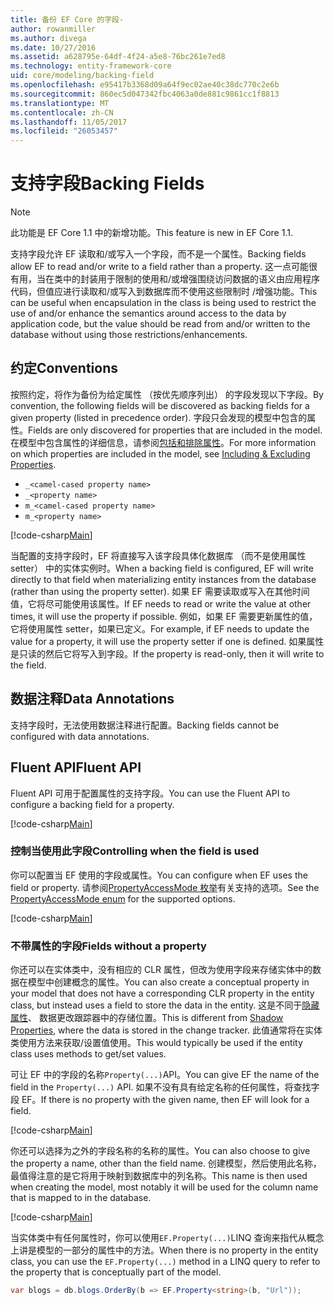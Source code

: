 ```yaml
---
title: 备份 EF Core 的字段-
author: rowanmiller
ms.author: divega
ms.date: 10/27/2016
ms.assetid: a628795e-64df-4f24-a5e8-76bc261e7ed8
ms.technology: entity-framework-core
uid: core/modeling/backing-field
ms.openlocfilehash: e95417b3368d09a64f9ec02ae40c38dc770c2e6b
ms.sourcegitcommit: 860ec5d047342fbc4063a0de881c9861cc1f8813
ms.translationtype: MT
ms.contentlocale: zh-CN
ms.lasthandoff: 11/05/2017
ms.locfileid: "26053457"
---
```

# <a name="backing-fields"></a><span data-ttu-id="16364-102">支持字段</span><span class="sxs-lookup"><span data-stu-id="16364-102">Backing Fields</span></span>

> [!NOTE]  
> <span data-ttu-id="16364-103">此功能是 EF Core 1.1 中的新增功能。</span><span class="sxs-lookup"><span data-stu-id="16364-103">This feature is new in EF Core 1.1.</span></span>

<span data-ttu-id="16364-104">支持字段允许 EF 读取和/或写入一个字段，而不是一个属性。</span><span class="sxs-lookup"><span data-stu-id="16364-104">Backing fields allow EF to read and/or write to a field rather than a property.</span></span> <span data-ttu-id="16364-105">这一点可能很有用，当在类中的封装用于限制的使用和/或增强围绕访问数据的语义由应用程序代码，但值应进行读取和/或写入到数据库而不使用这些限制时 /增强功能。</span><span class="sxs-lookup"><span data-stu-id="16364-105">This can be useful when encapsulation in the class is being used to restrict the use of and/or enhance the semantics around access to the data by application code, but the value should be read from and/or written to the database without using those restrictions/enhancements.</span></span>

## <a name="conventions"></a><span data-ttu-id="16364-106">约定</span><span class="sxs-lookup"><span data-stu-id="16364-106">Conventions</span></span>

<span data-ttu-id="16364-107">按照约定，将作为备份为给定属性 （按优先顺序列出） 的字段发现以下字段。</span><span class="sxs-lookup"><span data-stu-id="16364-107">By convention, the following fields will be discovered as backing fields for a given property (listed in precedence order).</span></span> <span data-ttu-id="16364-108">字段只会发现的模型中包含的属性。</span><span class="sxs-lookup"><span data-stu-id="16364-108">Fields are only discovered for properties that are included in the model.</span></span> <span data-ttu-id="16364-109">在模型中包含属性的详细信息，请参阅[包括和排除属性](included-properties.md)。</span><span class="sxs-lookup"><span data-stu-id="16364-109">For more information on which properties are included in the model, see [Including & Excluding Properties](included-properties.md).</span></span>

* `_<camel-cased property name>`
* `_<property name>`
* `m_<camel-cased property name>`
* `m_<property name>`

[!code-csharp[Main](../../../samples/core/Modeling/Conventions/Samples/BackingField.cs#Sample)]

<span data-ttu-id="16364-110">当配置的支持字段时，EF 将直接写入该字段具体化数据库 （而不是使用属性 setter） 中的实体实例时。</span><span class="sxs-lookup"><span data-stu-id="16364-110">When a backing field is configured, EF will write directly to that field when materializing entity instances from the database (rather than using the property setter).</span></span> <span data-ttu-id="16364-111">如果 EF 需要读取或写入在其他时间值，它将尽可能使用该属性。</span><span class="sxs-lookup"><span data-stu-id="16364-111">If EF needs to read or write the value at other times, it will use the property if possible.</span></span> <span data-ttu-id="16364-112">例如，如果 EF 需要更新属性的值，它将使用属性 setter，如果已定义。</span><span class="sxs-lookup"><span data-stu-id="16364-112">For example, if EF needs to update the value for a property, it will use the property setter if one is defined.</span></span> <span data-ttu-id="16364-113">如果属性是只读的然后它将写入到字段。</span><span class="sxs-lookup"><span data-stu-id="16364-113">If the property is read-only, then it will write to the field.</span></span>

## <a name="data-annotations"></a><span data-ttu-id="16364-114">数据注释</span><span class="sxs-lookup"><span data-stu-id="16364-114">Data Annotations</span></span>

<span data-ttu-id="16364-115">支持字段时，无法使用数据注释进行配置。</span><span class="sxs-lookup"><span data-stu-id="16364-115">Backing fields cannot be configured with data annotations.</span></span>

## <a name="fluent-api"></a><span data-ttu-id="16364-116">Fluent API</span><span class="sxs-lookup"><span data-stu-id="16364-116">Fluent API</span></span>

<span data-ttu-id="16364-117">Fluent API 可用于配置属性的支持字段。</span><span class="sxs-lookup"><span data-stu-id="16364-117">You can use the Fluent API to configure a backing field for a property.</span></span>

[!code-csharp[Main](../../../samples/core/Modeling/FluentAPI/Samples/BackingField.cs#Sample)]

### <a name="controlling-when-the-field-is-used"></a><span data-ttu-id="16364-118">控制当使用此字段</span><span class="sxs-lookup"><span data-stu-id="16364-118">Controlling when the field is used</span></span>

<span data-ttu-id="16364-119">你可以配置当 EF 使用的字段或属性。</span><span class="sxs-lookup"><span data-stu-id="16364-119">You can configure when EF uses the field or property.</span></span> <span data-ttu-id="16364-120">请参阅[PropertyAccessMode 枚举](https://docs.microsoft.com/dotnet/api/microsoft.entityframeworkcore.propertyaccessmode)有关支持的选项。</span><span class="sxs-lookup"><span data-stu-id="16364-120">See the [PropertyAccessMode enum](https://docs.microsoft.com/dotnet/api/microsoft.entityframeworkcore.propertyaccessmode) for the supported options.</span></span>

[!code-csharp[Main](../../../samples/core/Modeling/FluentAPI/Samples/BackingFieldAccessMode.cs#Sample)]

### <a name="fields-without-a-property"></a><span data-ttu-id="16364-121">不带属性的字段</span><span class="sxs-lookup"><span data-stu-id="16364-121">Fields without a property</span></span>

<span data-ttu-id="16364-122">你还可以在实体类中，没有相应的 CLR 属性，但改为使用字段来存储实体中的数据在模型中创建概念的属性。</span><span class="sxs-lookup"><span data-stu-id="16364-122">You can also create a conceptual property in your model that does not have a corresponding CLR property in the entity class, but instead uses a field to store the data in the entity.</span></span> <span data-ttu-id="16364-123">这是不同于[隐藏属性](shadow-properties.md)、 数据更改跟踪器中的存储位置。</span><span class="sxs-lookup"><span data-stu-id="16364-123">This is different from [Shadow Properties](shadow-properties.md), where the data is stored in the change tracker.</span></span> <span data-ttu-id="16364-124">此值通常将在实体类使用方法来获取/设置值使用。</span><span class="sxs-lookup"><span data-stu-id="16364-124">This would typically be used if the entity class uses methods to get/set values.</span></span>

<span data-ttu-id="16364-125">可让 EF 中的字段的名称`Property(...)`API。</span><span class="sxs-lookup"><span data-stu-id="16364-125">You can give EF the name of the field in the `Property(...)` API.</span></span> <span data-ttu-id="16364-126">如果不没有具有给定名称的任何属性，将查找字段 EF。</span><span class="sxs-lookup"><span data-stu-id="16364-126">If there is no property with the given name, then EF will look for a field.</span></span>

[!code-csharp[Main](../../../samples/core/Modeling/FluentAPI/Samples/BackingFieldNoProperty.cs#Sample)]

<span data-ttu-id="16364-127">你还可以选择为之外的字段名称的名称的属性。</span><span class="sxs-lookup"><span data-stu-id="16364-127">You can also choose to give the property a name, other than the field name.</span></span> <span data-ttu-id="16364-128">创建模型，然后使用此名称，最值得注意的是它将用于映射到数据库中的列名称。</span><span class="sxs-lookup"><span data-stu-id="16364-128">This name is then used when creating the model, most notably it will be used for the column name that is mapped to in the database.</span></span>

[!code-csharp[Main](../../../samples/core/Modeling/FluentAPI/Samples/BackingFieldConceptualProperty.cs#Sample)]

<span data-ttu-id="16364-129">当实体类中有任何属性时，你可以使用`EF.Property(...)`LINQ 查询来指代从概念上讲是模型的一部分的属性中的方法。</span><span class="sxs-lookup"><span data-stu-id="16364-129">When there is no property in the entity class, you can use the `EF.Property(...)` method in a LINQ query to refer to the property that is conceptually part of the model.</span></span>

``` csharp
var blogs = db.blogs.OrderBy(b => EF.Property<string>(b, "Url"));
```
